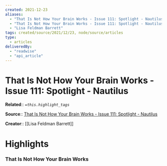 ```yaml
---
created: 2021-12-23
aliases:
  - "That Is Not How Your Brain Works - Issue 111: Spotlight - Nautilus"
  - "That Is Not How Your Brain Works - Issue 111: Spotlight - Nautilus by Lisa Feldman Barrett"
  - "Lisa Feldman Barrett"
tags: created/source/2021/12/23, node/source/articles
type: 
  - articles
deliveredBy: 
  - "readwise"
  - "api_article"
---
```

# That Is Not How Your Brain Works - Issue 111: Spotlight - Nautilus

**Related**:: 
*`=this.highlight_tags`*

**Source**:: [That Is Not How Your Brain Works - Issue 111: Spotlight - Nautilus](https://nautil.us/issue/111/spotlight/that-is-not-how-your-brain-works)

**Creator**:: [[Lisa Feldman Barrett]]

# Highlights
### That Is Not How Your Brain Works
